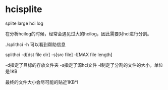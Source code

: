 # hcisplite
splite large hci log


在分析hcilog的时候，经常会遇见过大的hcilog，因此需要对hci进行分割。



./splithci -h 可以看到帮助信息

splithci -d[dst file dir] -s[src file] -l[MAX file length]

-d指定了目标的存放文件夹
-s指定了源hci文件
-l制定了分割的文件的大小，单位是1KB

最终的文件大小会尽可能的贴近1KB*l

